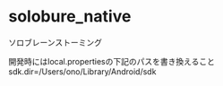 # solobure_native
ソロブレーンストーミング

開発時にはlocal.propertiesの下記のパスを書き換えること
sdk.dir=/Users/ono/Library/Android/sdk
